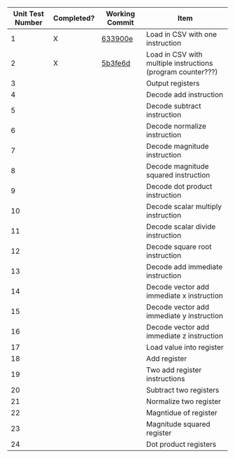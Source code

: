 Unit Test Number | Completed? | Working Commit | Item
-- | -- | -- | --
1 | X | [633900e](https://github.com/ecwood/ee109-final-project/commit/633900e9cad0dec29c17af5902fffa4955b87220) | Load in CSV with one instruction
2 | X  | [5b3fe6d](https://github.com/ecwood/ee109-final-project/commit/5b3fe6db06bccfdf2b22962a46ea4e78c2146565)  | Load in CSV with multiple instructions (program counter???)
3 |   |   | Output registers
4 |   |   | Decode add instruction
5 |   |   | Decode subtract instruction
6 |   |   | Decode normalize instruction
7 |   |   | Decode magnitude instruction
8 |   |   | Decode magnitude squared instruction
9 |   |   | Decode dot product instruction
10 |   |   | Decode scalar multiply instruction
11 |   |   | Decode scalar divide instruction
12 |   |   | Decode square root instruction
13 |   |   | Decode add immediate instruction
14 |   |   | Decode vector add immediate x instruction
15 |   |   | Decode vector add immediate y instruction
16 |   |   | Decode vector add immediate z instruction
17 |   |   | Load value into register
18 |   |   | Add register
19 |   |   | Two add register instructions
20 |   |   | Subtract two registers
21 |   |   | Normalize two register
22 |   |   | Magntidue of register
23 |   |   | Magnitude squared register
24 |   |   | Dot product registers